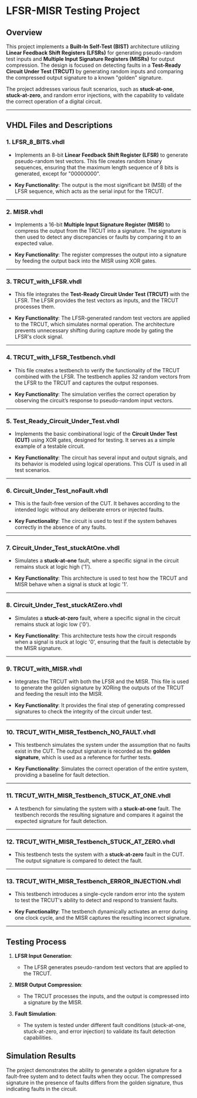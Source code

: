 # LFSR-MISR Testing Project

## Overview
This project implements a **Built-In Self-Test (BIST)** architecture utilizing **Linear Feedback Shift Registers (LFSRs)** for generating pseudo-random test inputs and **Multiple Input Signature Registers (MISRs)** for output compression. The design is focused on detecting faults in a **Test-Ready Circuit Under Test (TRCUT)** by generating random inputs and comparing the compressed output signature to a known "golden" signature.

The project addresses various fault scenarios, such as **stuck-at-one**, **stuck-at-zero**, and random error injections, with the capability to validate the correct operation of a digital circuit.

---

## VHDL Files and Descriptions

### 1. **LFSR_8_BITS.vhdl**
- Implements an 8-bit **Linear Feedback Shift Register (LFSR)** to generate pseudo-random test vectors. This file creates random binary sequences, ensuring that the maximum length sequence of 8 bits is generated, except for "00000000".
  
- **Key Functionality**: The output is the most significant bit (MSB) of the LFSR sequence, which acts as the serial input for the TRCUT.

---

### 2. **MISR.vhdl**
- Implements a 16-bit **Multiple Input Signature Register (MISR)** to compress the output from the TRCUT into a signature. The signature is then used to detect any discrepancies or faults by comparing it to an expected value.

- **Key Functionality**: The register compresses the output into a signature by feeding the output back into the MISR using XOR gates.

---

### 3. **TRCUT_with_LFSR.vhdl**
- This file integrates the **Test-Ready Circuit Under Test (TRCUT)** with the LFSR. The LFSR provides the test vectors as inputs, and the TRCUT processes them.

- **Key Functionality**: The LFSR-generated random test vectors are applied to the TRCUT, which simulates normal operation. The architecture prevents unnecessary shifting during capture mode by gating the LFSR's clock signal.

---

### 4. **TRCUT_with_LFSR_Testbench.vhdl**
- This file creates a testbench to verify the functionality of the TRCUT combined with the LFSR. The testbench applies 32 random vectors from the LFSR to the TRCUT and captures the output responses.

- **Key Functionality**: The simulation verifies the correct operation by observing the circuit’s response to pseudo-random input vectors.

---

### 5. **Test_Ready_Circuit_Under_Test.vhdl**
- Implements the basic combinational logic of the **Circuit Under Test (CUT)** using XOR gates, designed for testing. It serves as a simple example of a testable circuit.

- **Key Functionality**: The circuit has several input and output signals, and its behavior is modeled using logical operations. This CUT is used in all test scenarios.

---

### 6. **Circuit_Under_Test_noFault.vhdl**
- This is the fault-free version of the CUT. It behaves according to the intended logic without any deliberate errors or injected faults.

- **Key Functionality**: The circuit is used to test if the system behaves correctly in the absence of any faults.

---

### 7. **Circuit_Under_Test_stuckAtOne.vhdl**
- Simulates a **stuck-at-one** fault, where a specific signal in the circuit remains stuck at logic high ('1').

- **Key Functionality**: This architecture is used to test how the TRCUT and MISR behave when a signal is stuck at logic '1'.

---

### 8. **Circuit_Under_Test_stuckAtZero.vhdl**
- Simulates a **stuck-at-zero** fault, where a specific signal in the circuit remains stuck at logic low ('0').

- **Key Functionality**: This architecture tests how the circuit responds when a signal is stuck at logic '0', ensuring that the fault is detectable by the MISR signature.

---

### 9. **TRCUT_with_MISR.vhdl**
- Integrates the TRCUT with both the LFSR and the MISR. This file is used to generate the golden signature by XORing the outputs of the TRCUT and feeding the result into the MISR.

- **Key Functionality**: It provides the final step of generating compressed signatures to check the integrity of the circuit under test.

---

### 10. **TRCUT_WITH_MISR_Testbench_NO_FAULT.vhdl**
- This testbench simulates the system under the assumption that no faults exist in the CUT. The output signature is recorded as the **golden signature**, which is used as a reference for further tests.

- **Key Functionality**: Simulates the correct operation of the entire system, providing a baseline for fault detection.

---

### 11. **TRCUT_WITH_MISR_Testbench_STUCK_AT_ONE.vhdl**
- A testbench for simulating the system with a **stuck-at-one** fault. The testbench records the resulting signature and compares it against the expected signature for fault detection.

---

### 12. **TRCUT_WITH_MISR_Testbench_STUCK_AT_ZERO.vhdl**
- This testbench tests the system with a **stuck-at-zero** fault in the CUT. The output signature is compared to detect the fault.

---

### 13. **TRCUT_WITH_MISR_Testbench_ERROR_INJECTION.vhdl**
- This testbench introduces a single-cycle random error into the system to test the TRCUT's ability to detect and respond to transient faults.

- **Key Functionality**: The testbench dynamically activates an error during one clock cycle, and the MISR captures the resulting incorrect signature.

---

## Testing Process

1. **LFSR Input Generation**:
   - The LFSR generates pseudo-random test vectors that are applied to the TRCUT.
   
2. **MISR Output Compression**:
   - The TRCUT processes the inputs, and the output is compressed into a signature by the MISR.

3. **Fault Simulation**:
   - The system is tested under different fault conditions (stuck-at-one, stuck-at-zero, and error injection) to validate its fault detection capabilities.

## Simulation Results
The project demonstrates the ability to generate a golden signature for a fault-free system and to detect faults when they occur. The compressed signature in the presence of faults differs from the golden signature, thus indicating faults in the circuit.

